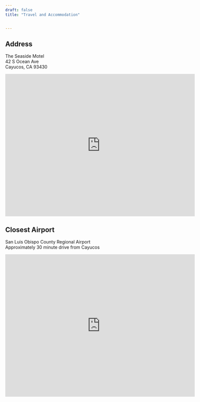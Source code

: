 ```yaml
---
draft: false
title: "Travel and Accommodation"


---
```

## Address

The Seaside Motel <br>
42 S Ocean Ave <br>
Cayucos, CA 93430

<iframe src="https://www.google.com/maps/embed?pb=!1m14!1m8!1m3!1d13001.228251076125!2d-120.9017861!3d35.4471918!3m2!1i1024!2i768!4f13.1!3m3!1m2!1s0x80ed2070b3383cab%3A0xd46e6c4b631783bb!2sSeaside%20Motel!5e0!3m2!1sen!2sus!4v1682957707365!5m2!1sen!2sus" width="600" height="450" style="border:0;" allowfullscreen="" loading="lazy" referrerpolicy="no-referrer-when-downgrade"></iframe>

## Closest Airport

San Luis Obispo County Regional Airport <br> Approximately 30 minute drive from Cayucos

<iframe src="https://www.google.com/maps/embed?pb=!1m18!1m12!1m3!1d3258.751030477842!2d-120.64460628922532!3d35.23756725410542!2m3!1f0!2f0!3f0!3m2!1i1024!2i768!4f13.1!3m3!1m2!1s0x80ecf6bf3876b9f1%3A0xf486acd07a0f3bd2!2sSan%20Luis%20Obispo%20County%20Regional%20Airport!5e0!3m2!1sen!2sus!4v1682958017049!5m2!1sen!2sus" width="600" height="450" style="border:0;" allowfullscreen="" loading="lazy" referrerpolicy="no-referrer-when-downgrade"></iframe>

